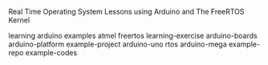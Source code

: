Real Time Operating System Lessons using Arduino and The FreeRTOS Kernel

learning
arduino
examples
atmel
freertos
learning-exercise
arduino-boards
arduino-platform
example-project
arduino-uno
rtos
arduino-mega
example-repo
example-codes
